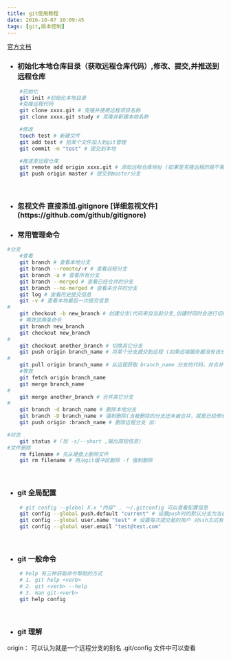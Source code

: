 ```yaml
---
title: git使用教程
date: 2016-10-07 10:09:45
tags: [git,版本控制]
---
```


[官方文档](https://git-scm.com/doc)

+ <h3>初始化本地仓库目录（获取远程仓库代码）,修改、提交,并推送到远程仓库</h3>
``` bash
    #初始化
    git init #初始化本地目录
    #克隆远程代码
    git clone xxxx.git # 克隆并使用远程项目名称
    git clone xxxx.git study # 克隆并新建本地名称

    #修改
    touch test # 新建文件
    git add test # 把某个文件加入到git管理
    git commit -m "test" # 提交到本地

    #推送至远程仓库
    git remote add origin xxxx.git # 添加远程仓库地址 (如果是克隆远程的就不需要添加)
    git push origin master # 提交到master分支
```
<br />

<!--more-->

+ <h3>忽视文件 直接添加.gitignore [详细忽视文件](https://github.com/github/gitignore)</h3>

+ <h3>常用管理命令</h3>
``` bash
#分支
    #查看
    git branch # 查看本地分支
    git branch --remote/-r # 查看远程分支
    git branch -a # 查看所有分支
    git branch --merged # 查看已经合并的分支
    git branch --no-merged # 查看未合并的分支
    git log # 查看历史提交信息
    git -v # 查看本地最后一次提交信息
#
    git checkout -b new_branch # 创建分支(代码来自当前分支,创建时同时会进行切换)
    # 等效这两条命令
    git branch new_branch
    git checkout new_branch
#
    git checkout another_branch # 切换其它分支
    git push origin branch_name # 将某个分支提交到远程 (如果远端服务器没有该分支，将会自动创建)
#
    git pull origin branch_name # 从远程获取 branch_name 分支的代码，并合并
    #等效
    git fetch origin branch_name
    git merge branch_name
#
    git merge another_branch # 合并其它分支
#
    git branch -d branch_name # 删除本地分支
    git branch -D branch_name # 强制删除(当被删除的分支还未被合并，就是已经修改但未被合并)
    git push origin :branch_name # 删除远程分支 加:

#状态
    git status # (加 -s/--short ,输出简短信息)
#文件删除
    rm filename # 先从硬盘上删除文件
    git rm filename # 再从git缓冲区删除 -f 强制删除
```
<br />

+ <h3>git 全局配置 </h3>
``` bash
    # git config --global X.x "内容" , ～/.gitconfig 可以查看配置信息
    git config --global push.default "current" # 设置push时的默认分支为当前分支 (提交当前分支可以直接git push)
    git config --global user.name "test" # 设置每次提交是的用户 对ssh方式有效
    git config --global user.email "test@test.com"
```
<br />

+ <h3>git 一般命令</h3>
``` bash
    # help 有三种获取命令帮助的方式
    # 1. git help <verb>
    # 2. git <verb> --help
    # 3. man git-<verb>
    git help config
```
<br />

+ <h3>git 理解</h3>
origin： 可以认为就是一个远程分支的别名 .git/config 文件中可以查看


